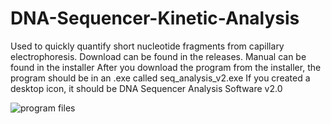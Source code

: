 
# DNA-Sequencer-Kinetic-Analysis
Used to quickly quantify short nucleotide fragments from capillary electrophoresis. Download can be found in the releases. Manual can be found in the installer
After you download the program from the installer, the program should be in an .exe called seq_analysis_v2.exe
If you created a desktop icon, it should be DNA Sequencer Analysis Software v2.0

![program files](https://user-images.githubusercontent.com/29495707/114663417-e7687000-9cbf-11eb-9fea-f9bfd693987e.png)
